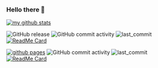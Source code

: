 ### Hello there 🔭

[![my github stats](https://github-readme-stats.vercel.app/api?username=wmillers&show_icons=true&count_private=true&hide=stars,prs,contribs&theme=great-gatsby)](https://github.com/wmillers)  

![GitHub release](https://img.shields.io/github/release/wmillers/kindleWeatherClock.svg)
![GitHub commit activity](https://img.shields.io/github/commit-activity/m/wmillers/kindleWeatherClock)
![last_commit](https://img.shields.io/github/last-commit/wmillers/kindleWeatherClock.svg)  
[![ReadMe Card](https://github-readme-stats.vercel.app/api/pin/?username=wmillers&repo=kindleWeatherClock&theme=great-gatsby&show_owner=true)](https://github.com/wmillers/kindleWeatherClock)  

[![github pages](https://github.com/wmillers/privateHugoDatabase/actions/workflows/hugo-page.yml/badge.svg)](https://github.com/wmillers/privateHugoDatabase/actions/workflows/hugo-page.yml)
![GitHub commit activity](https://img.shields.io/github/commit-activity/m/wmillers/wmillers.github.io)
![last_commit](https://img.shields.io/github/last-commit/wmillers/kindleWeatherClock.svg)  
[![ReadMe Card](https://github-readme-stats.vercel.app/api/pin/?username=wmillers&repo=wmillers.github.io&theme=great-gatsby&show_owner=true)](https://github.com/wmillers/wmillers.github.io)  

<!--
**wmillers/wmillers** is a ✨ _special_ ✨ repository because its `README.md` (this file) appears on your GitHub profile.

Here are some ideas to get you started:

- 🔭 I’m currently working on ...
- 🌱 I’m currently learning ...
- 👯 I’m looking to collaborate on ...
- 🤔 I’m looking for help with ...
- 💬 Ask me about ...
- 📫 How to reach me: ...
- 😄 Pronouns: ...
- ⚡ Fun fact: ...
-->
